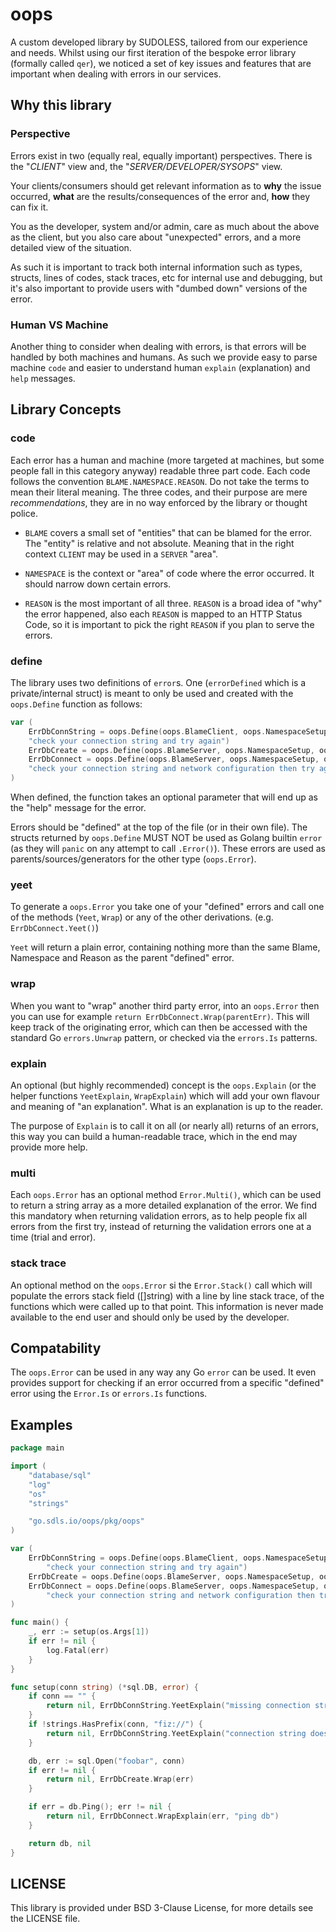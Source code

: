 # oops

A custom developed library by SUDOLESS, tailored from our experience and needs.
Whilst using our first iteration of the bespoke error library (formally called `qer`), we noticed
a set of key issues and features that are important when dealing with errors in our services.

## Why this library

### Perspective

Errors exist in two (equally real, equally important) perspectives. There is the "_CLIENT_" view and,
the "_SERVER/DEVELOPER/SYSOPS_" view.

Your clients/consumers should get relevant information as to **why**
the issue occurred, **what** are the results/consequences of the error and, **how** they can fix it.

You as the developer, system and/or admin, care as much about the above as the client, but you also care
about "unexpected" errors, and a more detailed view of the situation.

As such it is important to track  both internal information such as types, structs, lines of codes,
stack traces, etc for internal use and debugging, but it's also important to provide users with
"dumbed down" versions of the error.

### Human VS Machine

Another thing to consider when dealing with errors, is that errors will be handled by both machines and
humans. As such we provide easy to parse machine `code` and easier to understand human `explain`
(explanation) and `help` messages.

## Library Concepts

### code

Each error has a human and machine (more targeted at machines, but some people fall in this category anyway)
readable three part code. Each code follows the convention `BLAME.NAMESPACE.REASON`. Do not take the terms
to mean their literal meaning. The three codes, and their purpose are mere _recommendations_, they are in
no way enforced by the library or thought police.

* `BLAME` covers a small set of "entities" that can be blamed for the error. The "entity" is relative
and not absolute. Meaning that in the right context `CLIENT` may be used in a `SERVER` "area".

* `NAMESPACE` is the context or "area" of code where the error occurred. It should narrow down certain errors.

* `REASON` is the most important of all three. `REASON` is a broad idea of "why" the error happened, also each `REASON`
is mapped to an HTTP Status Code, so it is important to pick the right `REASON` if you plan to serve the errors.

### define

The library uses two definitions of `error`s. One (`errorDefined` which is a private/internal struct) is meant to only
be used and created with the `oops.Define` function as follows:

```go
var (
    ErrDbConnString = oops.Define(oops.BlameClient, oops.NamespaceSetup, oops.ReasonRequestBad,
    "check your connection string and try again")
    ErrDbCreate = oops.Define(oops.BlameServer, oops.NamespaceSetup, oops.ReasonInternal)
    ErrDbConnect = oops.Define(oops.BlameServer, oops.NamespaceSetup, oops.ReasonConnection,
    "check your connection string and network configuration then try again")
)
```

When defined, the function takes an optional parameter that will end up as the "help" message for the error.

Errors should be "defined" at the top of the file (or in their own file). The structs returned by `oops.Define` MUST NOT
be used as Golang builtin `error` (as they will `panic` on any attempt to call `.Error()`). These errors are used as
parents/sources/generators for the other type (`oops.Error`).

### yeet

To generate a `oops.Error` you take one of your "defined" errors and call one of the methods (`Yeet`, `Wrap`) or any
of the other derivations. (e.g. `ErrDbConnect.Yeet()`)

`Yeet` will return a plain error, containing nothing more than the same Blame, Namespace and Reason as the parent
"defined" error.

### wrap

When you want to "wrap" another third party error, into an `oops.Error` then you can use for example
`return ErrDbConnect.Wrap(parentErr)`. This will keep track of the originating error, which can then be accessed with
the standard Go `errors.Unwrap` pattern, or checked via the `errors.Is` patterns.

### explain

An optional (but highly recommended) concept is the `oops.Explain` (or the helper functions `YeetExplain`, `WrapExplain`)
which will add your own flavour and meaning of "an explanation". What is an explanation is up to the reader.

The purpose of `Explain` is to call it on all (or nearly all) returns of an errors, this way you can build a
human-readable trace, which in the end may provide more help.

### multi

Each `oops.Error` has an optional method `Error.Multi()`, which can be used to return a string array as a more detailed
explanation of the error. We find this mandatory when returning validation errors, as to help people fix all errors
from the first try, instead of returning the validation errors one at a time (trial and error).

### stack trace

An optional method on the `oops.Error` si the `Error.Stack()` call which will populate the errors stack field ([]string)
with a line by line stack trace, of the functions which were called up to that point. This information is never made
available to the end user and should only be used by the developer.

## Compatability

The `oops.Error` can be used in any way any Go `error` can be used. It even provides support for checking if an error
occurred from a specific "defined" error using the `Error.Is` or `errors.Is` functions.

## Examples

```go
package main

import (
	"database/sql"
	"log"
	"os"
	"strings"

	"go.sdls.io/oops/pkg/oops"
)

var (
	ErrDbConnString = oops.Define(oops.BlameClient, oops.NamespaceSetup, oops.ReasonRequestBad,
		"check your connection string and try again")
	ErrDbCreate = oops.Define(oops.BlameServer, oops.NamespaceSetup, oops.ReasonInternal)
	ErrDbConnect = oops.Define(oops.BlameServer, oops.NamespaceSetup, oops.ReasonConnection,
		"check your connection string and network configuration then try again")
)

func main() {
	_, err := setup(os.Args[1])
	if err != nil {
		log.Fatal(err)
	}
}

func setup(conn string) (*sql.DB, error) {
	if conn == "" {
		return nil, ErrDbConnString.YeetExplain("missing connection string")
	}
	if !strings.HasPrefix(conn, "fiz://") {
		return nil, ErrDbConnString.YeetExplain("connection string does not use fiz:// protocol")
    }

    db, err := sql.Open("foobar", conn)
	if err != nil {
		return nil, ErrDbCreate.Wrap(err)
	}

	if err = db.Ping(); err != nil {
		return nil, ErrDbConnect.WrapExplain(err, "ping db")
	}

	return db, nil
}
```






## LICENSE

This library is provided under BSD 3-Clause License, for more details see the LICENSE file.

